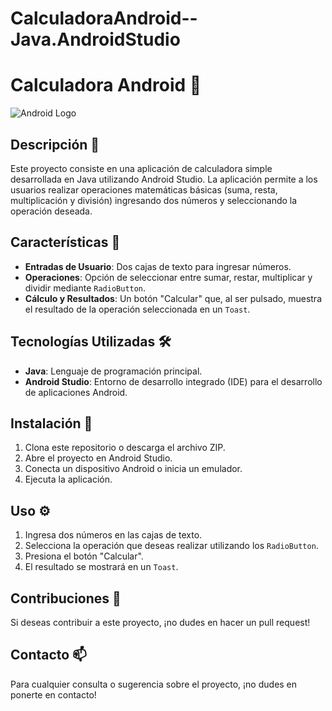 # CalculadoraAndroid--Java.AndroidStudio
# Calculadora Android 📱

![Android Logo](https://upload.wikimedia.org/wikipedia/commons/d/da/Android_robot.svg)

## Descripción 📝

Este proyecto consiste en una aplicación de calculadora simple desarrollada en Java utilizando Android Studio. La aplicación permite a los usuarios realizar operaciones matemáticas básicas (suma, resta, multiplicación y división) ingresando dos números y seleccionando la operación deseada.

## Características 🔧

- **Entradas de Usuario**: Dos cajas de texto para ingresar números.
- **Operaciones**: Opción de seleccionar entre sumar, restar, multiplicar y dividir mediante `RadioButton`.
- **Cálculo y Resultados**: Un botón "Calcular" que, al ser pulsado, muestra el resultado de la operación seleccionada en un `Toast`.

## Tecnologías Utilizadas 🛠️

- **Java**: Lenguaje de programación principal.
- **Android Studio**: Entorno de desarrollo integrado (IDE) para el desarrollo de aplicaciones Android.


## Instalación 🚀

1. Clona este repositorio o descarga el archivo ZIP.
2. Abre el proyecto en Android Studio.
3. Conecta un dispositivo Android o inicia un emulador.
4. Ejecuta la aplicación.

## Uso ⚙️

1. Ingresa dos números en las cajas de texto.
2. Selecciona la operación que deseas realizar utilizando los `RadioButton`.
3. Presiona el botón "Calcular".
4. El resultado se mostrará en un `Toast`.

## Contribuciones 🤝

Si deseas contribuir a este proyecto, ¡no dudes en hacer un pull request!


## Contacto 📫

Para cualquier consulta o sugerencia sobre el proyecto, ¡no dudes en ponerte en contacto!
